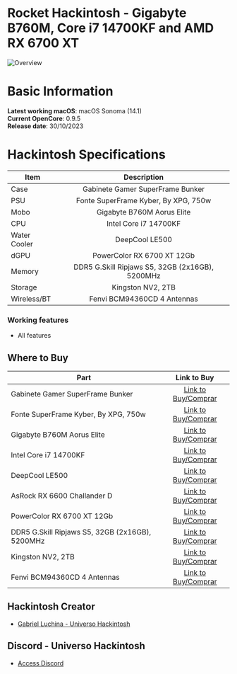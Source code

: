 # Rocket Hackintosh - Gigabyte B760M, Core i7 14700KF and AMD RX 6700 XT

![Overview](https://github.com/luchina-gabriel/EFI-GIGABYTE-B760M-AORUS-ELITE-Core-i7-14700KF-RX6600-PUBLIC/assets/23700365/75f5b1f6-31a5-4a28-8c2b-453003d334f6)

# Basic Information

**Latest working macOS**: macOS Sonoma (14.1)
<br>
**Current OpenCore**: 0.9.5
<br>
**Release date**: 30/10/2023

# Hackintosh Specifications
|Item|Description|
|-|:-------:|
|Case|Gabinete Gamer SuperFrame Bunker|
|PSU|Fonte SuperFrame Kyber, By XPG, 750w|
|Mobo|Gigabyte B760M Aorus Elite|
|CPU|Intel Core i7 14700KF|
|Water Cooler|DeepCool LE500|
|dGPU|PowerColor RX 6700 XT 12Gb|
|Memory|DDR5 G.Skill Ripjaws S5, 32GB (2x16GB), 5200MHz|
|Storage|Kingston NV2, 2TB|
|Wireless/BT|Fenvi BCM94360CD 4 Antennas|

### Working features
- All features

## Where to Buy

|Part|Link to Buy|
|-|:-------:|
|Gabinete Gamer SuperFrame Bunker|[Link to Buy/Comprar](https://www.terabyteshop.com.br/produto/24856/gabinete-gamer-superframe-bunker-mid-tower-vidro-temperado-m-atx-black-s-fonte-com-3-fans?p=880853)|
|Fonte SuperFrame Kyber, By XPG, 750w|[Link to Buy/Comprar](https://www.terabyteshop.com.br/produto/25116/fonte-xpg-kyber-superframe-750w-80-plus-gold-com-conector-pcie-50-pfc-ativo-kyber750g-bk-c-br?p=880853)|
|Gigabyte B760M Aorus Elite|[Link to Buy/Comprar](https://www.terabyteshop.com.br/produto/24708/placa-mae-gigabyte-b760m-aorus-elite-chipset-b760-intel-lga-1700-matx-ddr5?p=880853)|
|Intel Core i7 14700KF|[Link to Buy/Comprar](https://www.terabyteshop.com.br/produto/26273/processador-intel-core-i5-14600kf-35-ghz-53ghz-turbo-14-geracao-14-cores-20-threads-lga-1700-bx8071514600kf?p=880853)|
|DeepCool LE500|[Link to Buy/Comprar](https://www.terabyteshop.com.br/produto/22309/water-cooler-deepcool-le500-led-6-cores-240mm-intel-amd-r-le500-bklnmc-g-1?p=880853)|
|AsRock RX 6600 Challander D|[Link to Buy/Comprar](https://www.terabyteshop.com.br/produto/19808/placa-de-video-asrock-radeon-rx-6600-challenger-d-8gb-gddr6-fsr-ray-tracing-90-ga2rzz-00uanf?p=880853)|
|PowerColor RX 6700 XT 12Gb|[Link to Buy/Comprar](https://www.kabum.com.br/produto/155889)|
|DDR5 G.Skill Ripjaws S5, 32GB (2x16GB), 5200MHz|[Link to Buy/Comprar](https://www.terabyteshop.com.br/produto/22458/memoria-ddr5-gskill-ripjaws-s5-32gb-2x16gb-5200mhz-white-f5-5200j3636c16gx2-rs5w?p=880853)|
|Kingston NV2, 2TB|[Link to Buy/Comprar](https://www.terabyteshop.com.br/produto/23000/ssd-kingston-nv2-1tb-m2-nvme-2280-leitura-3500mbs-e-gravacao-2100mbs-snv2s1000g?p=880853)|
|Fenvi BCM94360CD 4 Antennas|[Link to Buy/Comprar](https://s.click.aliexpress.com/e/_DB37nrZ)|

## Hackintosh Creator
- [Gabriel Luchina - Universo Hackintosh](https://luchina.com.br)

## Discord - Universo Hackintosh
- [Access Discord](https://discord.universohackintosh.com.br)
